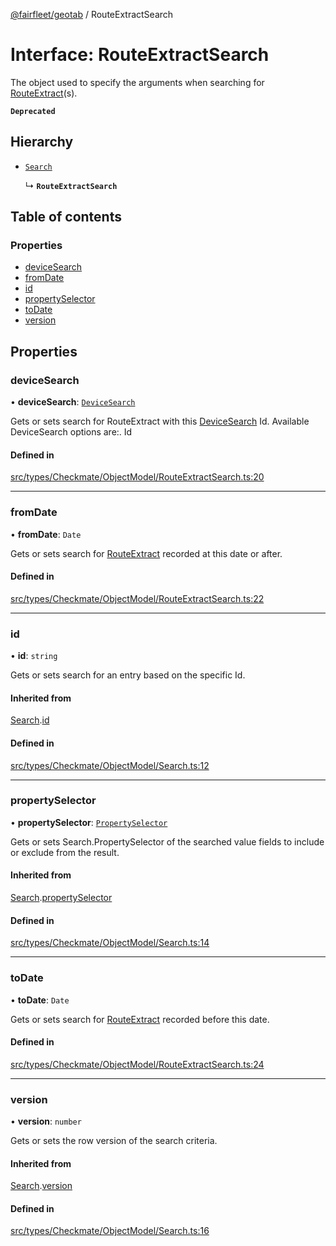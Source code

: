 [@fairfleet/geotab](../README.md) / RouteExtractSearch

# Interface: RouteExtractSearch

The object used to specify the arguments when searching for
 [RouteExtract](RouteExtract.md)(s).

**`Deprecated`**

## Hierarchy

- [`Search`](Search.md)

  ↳ **`RouteExtractSearch`**

## Table of contents

### Properties

- [deviceSearch](RouteExtractSearch.md#devicesearch)
- [fromDate](RouteExtractSearch.md#fromdate)
- [id](RouteExtractSearch.md#id)
- [propertySelector](RouteExtractSearch.md#propertyselector)
- [toDate](RouteExtractSearch.md#todate)
- [version](RouteExtractSearch.md#version)

## Properties

### deviceSearch

• **deviceSearch**: [`DeviceSearch`](DeviceSearch.md)

Gets or sets search for RouteExtract with this [DeviceSearch](DeviceSearch.md) Id.
 Available DeviceSearch options are:.
 <list><item><description>Id</description></item></list>

#### Defined in

[src/types/Checkmate/ObjectModel/RouteExtractSearch.ts:20](https://github.com/fairfleet/geotab/blob/d57d931/src/types/Checkmate/ObjectModel/RouteExtractSearch.ts#L20)

___

### fromDate

• **fromDate**: `Date`

Gets or sets search for [RouteExtract](RouteExtract.md) recorded at this date or after.

#### Defined in

[src/types/Checkmate/ObjectModel/RouteExtractSearch.ts:22](https://github.com/fairfleet/geotab/blob/d57d931/src/types/Checkmate/ObjectModel/RouteExtractSearch.ts#L22)

___

### id

• **id**: `string`

Gets or sets search for an entry based on the specific Id.

#### Inherited from

[Search](Search.md).[id](Search.md#id)

#### Defined in

[src/types/Checkmate/ObjectModel/Search.ts:12](https://github.com/fairfleet/geotab/blob/d57d931/src/types/Checkmate/ObjectModel/Search.ts#L12)

___

### propertySelector

• **propertySelector**: [`PropertySelector`](PropertySelector.md)

Gets or sets Search.PropertySelector of the searched value fields to include or exclude from the result.

#### Inherited from

[Search](Search.md).[propertySelector](Search.md#propertyselector)

#### Defined in

[src/types/Checkmate/ObjectModel/Search.ts:14](https://github.com/fairfleet/geotab/blob/d57d931/src/types/Checkmate/ObjectModel/Search.ts#L14)

___

### toDate

• **toDate**: `Date`

Gets or sets search for [RouteExtract](RouteExtract.md) recorded before this date.

#### Defined in

[src/types/Checkmate/ObjectModel/RouteExtractSearch.ts:24](https://github.com/fairfleet/geotab/blob/d57d931/src/types/Checkmate/ObjectModel/RouteExtractSearch.ts#L24)

___

### version

• **version**: `number`

Gets or sets the row version of the search criteria.

#### Inherited from

[Search](Search.md).[version](Search.md#version)

#### Defined in

[src/types/Checkmate/ObjectModel/Search.ts:16](https://github.com/fairfleet/geotab/blob/d57d931/src/types/Checkmate/ObjectModel/Search.ts#L16)
